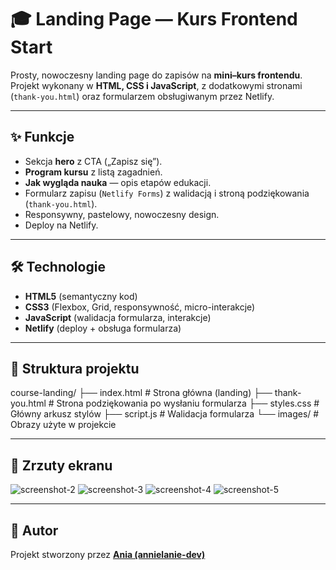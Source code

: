 # 🎓 Landing Page — Kurs Frontend Start

Prosty, nowoczesny landing page do zapisów na **mini–kurs frontendu**.  
Projekt wykonany w **HTML, CSS i JavaScript**, z dodatkowymi stronami (`thank-you.html`) oraz formularzem obsługiwanym przez Netlify.

---

## ✨ Funkcje
- Sekcja **hero** z CTA („Zapisz się”).
- **Program kursu** z listą zagadnień.
- **Jak wygląda nauka** — opis etapów edukacji.
- Formularz zapisu (`Netlify Forms`) z walidacją i stroną podziękowania (`thank-you.html`).
- Responsywny, pastelowy, nowoczesny design.
- Deploy na Netlify.

---

## 🛠️ Technologie
- **HTML5** (semantyczny kod)
- **CSS3** (Flexbox, Grid, responsywność, micro-interakcje)
- **JavaScript** (walidacja formularza, interakcje)
- **Netlify** (deploy + obsługa formularza)

---

## 📂 Struktura projektu
course-landing/
├── index.html # Strona główna (landing)
├── thank-you.html # Strona podziękowania po wysłaniu formularza
├── styles.css # Główny arkusz stylów
├── script.js # Walidacja formularza
└── images/ # Obrazy użyte w projekcie

---

## 📸 Zrzuty ekranu
![screenshot-2](https://github.com/user-attachments/assets/506892f8-9f17-4345-8d99-d5da7d4542a6)
![screenshot-3](https://github.com/user-attachments/assets/c379f57f-68f5-41f2-b238-161148a1bfe2)
![screenshot-4](https://github.com/user-attachments/assets/9b655831-8af3-4d54-a660-448f6c2195c2)
![screenshot-5](https://github.com/user-attachments/assets/93bdfd93-468c-4c5b-8205-e42f869459a9)

---

## 📌 Autor
Projekt stworzony przez **[Ania (annielanie-dev)](https://github.com/annielanie-dev)** 
